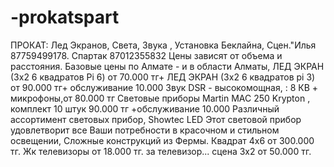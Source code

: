# -prokatspart
ПРОКАТ: Лед Экранов, Света, Звука , Установка Беклайна, Сцен."Илья 87759499178. Спартак 87012355832  Цены зависят от объема и расстояния. Базовые цены по Алмате - и в области Алматы, 
ЛЕД ЭКРАН (3х2 6 квадратов Pi 6) от 70.000 тг+
ЛЕД ЭКРАН (3х2 6 квадратов pi 3) от 90.000 тг+
обслуживание 10.000 
Звук DSR - высокомощная, : 8 КВ + микрофоны,от 80.000 тг
Световые приборы Martin MAC 250 Krypton , комплект 10 штук 90.000 тг +обслуживание 10.000 
Различный ассортимент световых прибор, 
Showtec LED Этот световой прибор удовлетворит все Ваши потребности в красочном и стильном освещении,
Сложные конструкций из Фермы. Квадрат 4х6 от 300.000 тг.
Жк телевизоры от 18.000 тг. за телевизор...
сцена 3x2 от 50.000 тг. 
